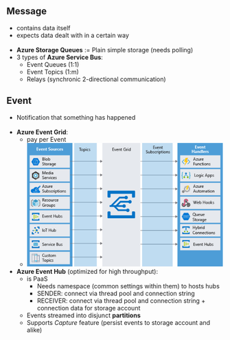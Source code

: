 ## Message
- contains data itself
- expects data dealt with in a certain way <br/><br/>
- **Azure Storage Queues** := Plain simple storage (needs polling)
- 3 types of **Azure Service Bus**:
  - Event Queues (1:1)
  - Event Topics (1:m)
  - Relays (synchronic 2-directional communication)

## Event
- Notification that something has happened <br/><br/>
- **Azure Event Grid**:
  - pay per Event 
  - ![Event Grid](./img/4-event-grid.png)
- **Azure Event Hub** (optimized for high throughput):
  - is PaaS
    - Needs namespace (common settings within them) to hosts hubs
    - SENDER: connect via thread pool and connection string
    - RECEIVER: connect via thread pool and connection string + connection data for storage account
  - Events streamed into disjunct **partitions**
  - Supports *Capture* feature (persist events to storage account and alike)
		
